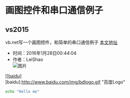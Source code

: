 画图控件和串口通信例子
====
##  vs2015
vb.net写一个画图控件，和简单的串口通信例子
[本文地址](https://github.com/shaosu/vs2015/edit/master/README.md  "提示" )
* 时间：2016年1月28日00:44:04
* 作者：LeiShao   
![图片](http://xiangce.baidu.com/picture/detail/e762a5f90f05777d8b1aad307687d95cd8e38d92?from=dialog)  

[![baidu]](http://baidu.com)  
[baidu]:http://www.baidu.com/img/bdlogo.gif "百度Logo"  


```Bash
echo "Hello me"
```

